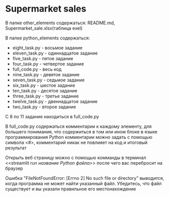 # Supermarket sales
В папке other_elements содержаться:
README.md, Supermarket_sale.xlsx(таблица exel)

В папке python_elements содержаться:

- eight_task.py - восьмое задание
- eleven_task.py - одиннадцатое задание
- five_task.py - пятое задание
- four_task.py - четвертое задание
- full_code.py - весь код 
- nine_task.py - девятое задание 
- seven_task.py - седьмое задание
- six_task.py - шестое задание
- ten_task.py - десятое задание
- three_task.py - третье задание 
- twelve_task.py - двеннадцатое задание 
- two_task.py - второе задание 

С 8 по 11 задание находиться в full_code.py

В full_code.py содержаться комментарии к каждому элементу,
для большего понимания, что содержиться в том или ином блоке
в языке программирования Python комментарии можно 
задать с помощью символа <#>, комментарий никак не повлияет 
на код и итоговый результат

Открыть веб страницу можно с помощью комманды в терминал
<<streamlit run *название Python файла*>> после чего вас перебросит
на браузер

Ошибка "FileNotFoundError: [Errno 2] No such 
file or directory" выводится, когда программа не может найти 
указанный файл. Убедитесь, что файл существует и вы указали правильное 
его местонахождение




